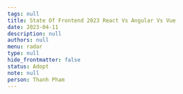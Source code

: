 ```yaml
---
tags: null
title: State Of Frontend 2023 React Vs Angular Vs Vue
date: 2023-04-11
description: null
authors: null
menu: radar
type: null
hide_frontmatter: false
status: Adopt
note: null
person: Thanh Pham
---
```


